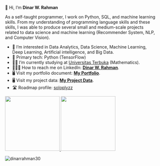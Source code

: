 👋 Hi, I’m **Dinar W. Rahman**


As a self-taught programmer, I work on Python, SQL, and machine learning skills. From my understanding of programming language skills and these skills, I was able to produce several small and medium-scale projects related to data science and machine learning (Recommender System, NLP, and Computer Vision).


- 👀 I’m interested in Data Analytics, Data Science, Machine Learning, Deep Learning, Artificial intelligence, and Big Data.
- 🎯 Primary tech: Python (TensorFlow)
- 👩‍🎓 I’m currently studying at [Universitas Terbuka](https://www.ut.ac.id/) (Mathematics).
- 👩🏻‍💼 How to reach me on LinkedIn: **[Dinar W. Rahman](https://www.linkedin.com/in/dinar-wahyu-rahman)**.
- 🖥 Visit my portfolio document: **[My Portfolio](https://drive.google.com/file/d/1jIvwwyIdzlKvCBYbCUK_FdNi0tBtTlh6/view?usp=sharing)**.
- 🖥 Visit my project data: **[My Project Data](https://www.datascienceportfol.io/dinarrahman30)**.
- 🛣️ Roadmap profile: [soloplyzz](https://roadmap.sh/u/soloplyzz)

<p align="left">
<a href="https://github.com/dinarrahman30">
  <img height="180em" src="https://github-readme-stats-eight-theta.vercel.app/api?username=dinarrahman30&show_icons=true&theme=algolia&include_all_commits=true&count_private=true"/>
  <img height="180em" src="https://github-readme-stats-eight-theta.vercel.app/api/top-langs/?username=dinarrahman30&layout=compact&langs_count=8&theme=algolia"/>
</a>
</p>

<p align="left"> <img src="https://komarev.com/ghpvc/?username=dinarrahman30&label=Profile%20views&color=0e75b6&style=flat" alt="dinarrahman30" /> </p>
<!---
dinarrahman30/dinarrahman30 is a ✨ special ✨ repository because its `README.md` (this file) appears on your GitHub profile.
You can click the Preview link to take a look at your changes.
--->
